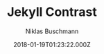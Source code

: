 ---
title: Jekyll Contrast
github: https://github.com/niklasbuschmann/contrast
demo: https://niklasbuschmann.github.io/contrast/
author: Niklas Buschmann
ssg:
  - Jekyll
cms:
  - Markdown
date: 2018-01-19T01:23:22.000Z
description: Jekyll Theme
draft: true
publish_date: '2018-01-19T01:23:22Z'
update_date: '2021-09-12T13:41:04Z'
github_star: 301
github_fork: 1263
---